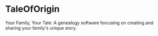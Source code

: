 # TaleOfOrigin
Your Family, Your Tale: A genealogy software forcusing on creating and sharing your family's unique story.
